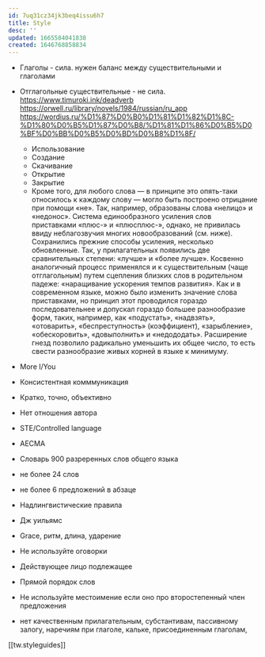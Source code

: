 ```yaml
---
id: 7uq31cz34jk3beq4issu6h7
title: Style
desc: ''
updated: 1665584041838
created: 1646768858834
---
```


- Глаголы - сила. нужен баланс между существительными и глаголами
- Отглагольные существительные - не сила. https://www.timuroki.ink/deadverb https://orwell.ru/library/novels/1984/russian/ru_app https://wordius.ru/%D1%87%D0%B0%D1%81%D1%82%D1%8C-%D1%80%D0%B5%D1%87%D0%B8/%D1%81%D1%86%D0%B5%D0%BF%D0%BB%D0%B5%D0%BD%D0%B8%D1%8F/ 
  - Использование
  - Создание
  - Скачивание
  - Открытие
  - Закрытие
  - Кроме того, для любого слова — в принципе это опять-таки относилось к каждому слову — могло быть построено отрицание при помощи «не». Так, например, образованы слова «нелицо» и «недонос». Система единообразного усиления слов приставками «плюс-» и «плюсплюс-», однако, не привилась ввиду неблагозвучия многих новообразований (см. ниже). Сохранились прежние способы усиления, несколько обновленные. Так, у прилагательных появились две сравнительных степени: «лучше» и «более лучше». Косвенно аналогичный процесс применялся и к существительным (чаще отглагольным) путем сцепления близких слов в родительном падеже: «наращивание ускорения темпов развития». Как и в современном языке, можно было изменить значение слова приставками, но принцип этот проводился гораздо последовательнее и допускал гораздо большее разнообразие форм, таких, например, как «подустать», «надвзять», «отоварить», «беспреступность» (коэффициент), «зарыбление», «обескоровить», «довыполнить» и «недододать». Расширение гнезд позволило радикально уменьшить их общее число, то есть свести разнообразие живых корней в языке к минимуму.

- More I/You
- Консистентная комммуникация
- Кратко, точно, объективно
- Нет отношения автора
- STE/Controlled language
- AECMA
- Словарь 900 разреренных слов общего языка
- не более 24 слов
- не более 6 предложений в абзаце
- Надлингвистические правила
- Дж уильямс
- Grace, ритм, длина, ударение
- Не используйте оговорки
- Действующее лицо подлежащее
- Прямой порядок слов
- Не используйте местоимение если оно про второстепенный член предложения
- нет качественным прилагательным, субстантивам, пассивному залогу, наречиям при глаголе, кальке, присоединенным глаголам, 

[[tw.styleguides]]